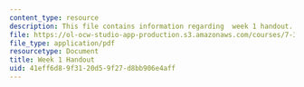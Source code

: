 ```yaml
---
content_type: resource
description: This file contains information regarding  week 1 handout.
file: https://ol-ocw-studio-app-production.s3.amazonaws.com/courses/7-342-how-to-build-an-animal-cell-fate-and-identity-in-development-and-disease-fall-2017/41eff6d89f3120d59f27d8bb906e4aff_MIT7_342F17_Week_1_handout.pdf
file_type: application/pdf
resourcetype: Document
title: Week 1 Handout
uid: 41eff6d8-9f31-20d5-9f27-d8bb906e4aff
---
```

